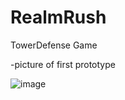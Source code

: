 # RealmRush
TowerDefense Game

-picture of first prototype



![image](https://github.com/omidghane/RealmRush/assets/78794470/1ae078eb-c747-4d02-8b24-3ba49ddfa805)



